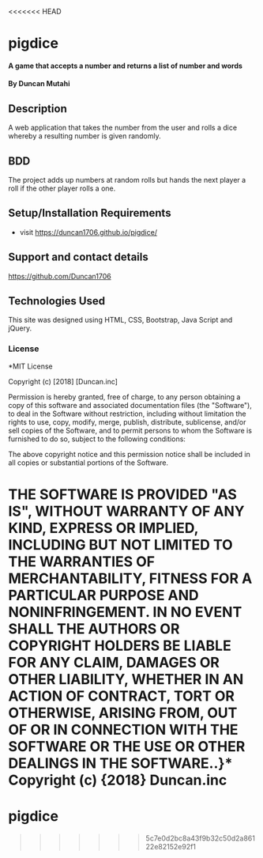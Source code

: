 <<<<<<< HEAD
# pigdice

#### A game that accepts a number and returns a list of number and words

#### By **Duncan Mutahi**

## Description

A web application that takes the  number from the user and rolls a dice whereby a resulting number is given randomly.

## BDD
The project adds up numbers at random rolls but hands the next player a roll if the other player rolls a one.

## Setup/Installation Requirements

* visit https://duncan1706.github.io/pigdice/


## Support and contact details

https://github.com/Duncan1706

## Technologies Used

This site was designed using HTML, CSS, Bootstrap, Java Script and jQuery.


### License
*MIT License

Copyright (c) [2018] [Duncan.inc]

Permission is hereby granted, free of charge, to any person obtaining a copy of this software and associated documentation files (the "Software"), to deal in the Software without restriction, including without limitation the rights to use, copy, modify, merge, publish, distribute, sublicense, and/or sell copies of the Software, and to permit persons to whom the Software is furnished to do so, subject to the following conditions:

The above copyright notice and this permission notice shall be included in all copies or substantial portions of the Software.

THE SOFTWARE IS PROVIDED "AS IS", WITHOUT WARRANTY OF ANY KIND, EXPRESS OR IMPLIED, INCLUDING BUT NOT LIMITED TO THE WARRANTIES OF MERCHANTABILITY, FITNESS FOR A PARTICULAR PURPOSE AND NONINFRINGEMENT. IN NO EVENT SHALL THE AUTHORS OR COPYRIGHT HOLDERS BE LIABLE FOR ANY CLAIM, DAMAGES OR OTHER LIABILITY, WHETHER IN AN ACTION OF CONTRACT, TORT OR OTHERWISE, ARISING FROM, OUT OF OR IN CONNECTION WITH THE SOFTWARE OR THE USE OR OTHER DEALINGS IN THE SOFTWARE..}* Copyright (c) {2018} Duncan.inc
=======
# pigdice
>>>>>>> 5c7e0d2bc8a43f9b32c50d2a86122e82152e92f1

